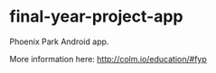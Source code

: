 final-year-project-app
======================

Phoenix Park Android app.

More information here: http://colm.io/education/#fyp
